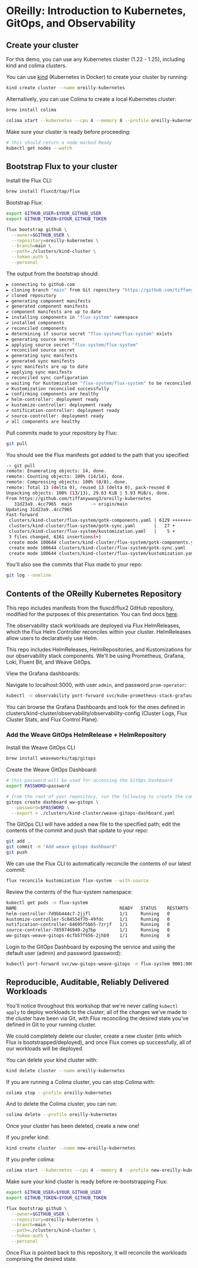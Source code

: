 # OReilly: Introduction to Kubernetes, GitOps, and Observability

## Create your cluster

For this demo, you can use any Kubernetes cluster (1.22 - 1.25), including kind and colima clusters.

You can use [kind](https://kind.sigs.k8s.io/docs/user/quick-start/) (Kubernetes in Docker) to create your cluster by running:

```sh
kind create cluster --name oreilly-kubernetes
```

Alternatively, you can use Colima to create a local Kubernetes cluster:

```sh
brew install colima

colima start --kubernetes --cpu 4 --memory 8 --profile oreilly-kubernetes
```

Make sure your cluster is ready before proceeding:

```sh
# this should return a node marked Ready
kubectl get nodes --watch
```

## Bootstrap Flux to your cluster

Install the Flux CLI:

```sh
brew install fluxcd/tap/flux
```

Bootstrap Flux:

```sh
export GITHUB_USER=$YOUR_GITHUB_USER
export GITHUB_TOKEN=$YOUR_GITHUB_TOKEN

flux bootstrap github \
  --owner=$GITHUB_USER \
  --repository=oreilly-kubernetes \
  --branch=main \
  --path=./clusters/kind-cluster \
  --token-auth \
  --personal
```

The output from the bootstrap should:

```sh
► connecting to github.com
► cloning branch "main" from Git repository "https://github.com/tiffanywang3/oreilly-kubernetes.git"
✔ cloned repository
► generating component manifests
✔ generated component manifests
✔ component manifests are up to date
► installing components in "flux-system" namespace
✔ installed components
✔ reconciled components
► determining if source secret "flux-system/flux-system" exists
► generating source secret
► applying source secret "flux-system/flux-system"
✔ reconciled source secret
► generating sync manifests
✔ generated sync manifests
✔ sync manifests are up to date
► applying sync manifests
✔ reconciled sync configuration
◎ waiting for Kustomization "flux-system/flux-system" to be reconciled
✔ Kustomization reconciled successfully
► confirming components are healthy
✔ helm-controller: deployment ready
✔ kustomize-controller: deployment ready
✔ notification-controller: deployment ready
✔ source-controller: deployment ready
✔ all components are healthy
```

Pull commits made to your repository by Flux:

```sh
git pull 
```

You should see the Flux manifests got added to the path that you specified:

```sh
-> git pull
remote: Enumerating objects: 14, done.
remote: Counting objects: 100% (14/14), done.
remote: Compressing objects: 100% (8/8), done.
remote: Total 13 (delta 0), reused 13 (delta 0), pack-reused 0
Unpacking objects: 100% (13/13), 29.63 KiB | 5.93 MiB/s, done.
From https://github.com/tiffanywang3/oreilly-kubernetes
   31d23a9..4cc7965  main       -> origin/main
Updating 31d23a9..4cc7965
Fast-forward
 clusters/kind-cluster/flux-system/gotk-components.yaml | 6129 +++++++++++++++++++++++++++++++++++++++++++++++++++++++++++++++++++++++++++++++++++++++++++++++++++++++++++++++++++++++++++++++++++++++++++++++++++++++++++++++++++++++++++++++++++++++++++++++++++++++++++++++++++++++++++
 clusters/kind-cluster/flux-system/gotk-sync.yaml       |   27 +
 clusters/kind-cluster/flux-system/kustomization.yaml   |    5 +
 3 files changed, 6161 insertions(+)
 create mode 100644 clusters/kind-cluster/flux-system/gotk-components.yaml
 create mode 100644 clusters/kind-cluster/flux-system/gotk-sync.yaml
 create mode 100644 clusters/kind-cluster/flux-system/kustomization.yaml
```

You'll also see the commits that Flux made to your repo:

```sh
git log --oneline
```

## Contents of the OReilly Kubernetes Repository

This repo includes manifests from the fluxcd/flux2 GitHub repository, modified for the purposes of this presentation. You can find docs [here](https://fluxcd.io/flux/guides/monitoring/#install-flux-grafana-dashboards). 

The observability stack workloads are deployed via Flux HelmReleases, which the Flux Helm Controller reconciles within your cluster. HelmReleases allow users to declaratively use Helm. 

This repo includes HelmReleases, HelmRepositories, and Kustomizations for our observability stack components. We'll be using Prometheus, Grafana, Loki, Fluent Bit, and Weave GitOps. 

View the Grafana dashboards:

Navigate to localhost:3000, with user `admin`, and password `prom-operator`:
```sh
kubectl -n observability port-forward svc/kube-prometheus-stack-grafana 3000:80
```

You can browse the Grafana Dashboards and look for the ones defined in clusters/kind-cluster/observability/observability-config (Cluster Logs, Flux Cluster Stats, and Flux Control Plane).


### Add the Weave GitOps HelmRelease + HelmRepository

Install the Weave GitOps CLI

```sh
brew install weaveworks/tap/gitops
```

Create the Weave GitOps Dashboard:

```sh
# this password will be used for accessing the GitOps Dashboard
export PASSWORD=password

# from the root of your repository, run the following to create the commit to add the Dashboard manifests
gitops create dashboard ww-gitops \
  --password=$PASSWORD \
  --export > ./clusters/kind-cluster/weave-gitops-dashboard.yaml
```

The GitOps CLI will have added a new file to the specified path; edit the contents of the commit and push that update to your repo:

```sh
git add .
git commit -m "Add weave gitops dashboard"
git push
```

We can use the Flux CLI to automatically reconcile the contents of our latest commit:

```sh
flux reconcile kustomization flux-system --with-source
```

Review the contents of the flux-system namespace:

```sh
kubectl get pods -n flux-system
NAME                                       READY   STATUS    RESTARTS   AGE
helm-controller-7d9bb444c7-2jjfl           1/1     Running   0          4m58s
kustomize-controller-5c84554f7b-49fdc      1/1     Running   0          4m58s
notification-controller-64695f5b65-7zrjf   1/1     Running   0          4m58s
source-controller-7859746949-2g7bp         1/1     Running   0          4m58s
ww-gitops-weave-gitops-6cfb57f656-2jhb9    1/1     Running   0          4s
```

Login to the GitOps Dashboard by exposing the service and using the default user (admin) and password (password):

```sh
kubectl port-forward svc/ww-gitops-weave-gitops -n flux-system 9001:9001
```

## Reproducible, Auditable, Reliably Delivered Workloads

You'll notice throughout this workshop that we're never calling `kubectl apply` to deploy workloads to the cluster; all of the changes we've made to the cluster have been via Git, with Flux reconciling the desired state you've defined in Git to your running cluster.

We could completely delete our cluster, create a new cluster (into which Flux is bootstrapped/deployed), and once Flux comes up successfully, all of our workloads will be deployed.

You can delete your kind cluster with:

```sh
kind delete cluster --name oreilly-kubernetes
```

If you are running a Colima cluster, you can stop Colima with:

```sh
colima stop --profile oreilly-kubernetes
```

And to delete the Colima cluster, you can run:

```sh
colima delete --profile oreilly-kubernetes
```

Once your cluster has been deleted, create a new one!

If you prefer kind:

```sh
kind create cluster --name new-oreilly-kubernetes
```

If you prefer colima:

```sh
colima start --kubernetes --cpu 4 --memory 8 --profile new-oreilly-kubernetes
```

Make sure your kind cluster is ready before re-bootstrapping Flux:

```sh
export GITHUB_USER=$YOUR_GITHUB_USER
export GITHUB_TOKEN=$YOUR_GITHUB_TOKEN

flux bootstrap github \
  --owner=$GITHUB_USER \
  --repository=oreilly-kubernetes \
  --branch=main \
  --path=./clusters/kind-cluster \
  --token-auth \
  --personal
```

Once Flux is pointed back to this repository, it will reconcile the workloads comprising the desired state. 

